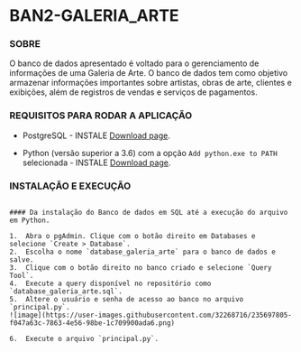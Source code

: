# BAN2-GALERIA_ARTE

### SOBRE 

O banco de dados apresentado é voltado para o gerenciamento de informações de uma Galeria de Arte. O banco de dados tem como objetivo armazenar informações importantes sobre artistas, obras de arte, clientes e exibições, além de registros de vendas e serviços de pagamentos.

### REQUISITOS PARA RODAR A APLICAÇÃO

* PostgreSQL - INSTALE [Download page](https://www.postgresql.org/download/).  
 
* Python  (versão superior a 3.6) com a opção `Add python.exe to PATH` selecionada - INSTALE [Download page](https://www.python.org/downloads/). 

### INSTALAÇÃO E EXECUÇÃO


``` 
 
#### Da instalação do Banco de dados em SQL até a execução do arquivo em Python.

1.	Abra o pgAdmin. Clique com o botão direito em Databases e selecione `Create > Database`.
2.	Escolha o nome `database_galeria_arte` para o banco de dados e salve.
3.	Clique com o botão direito no banco criado e selecione `Query Tool`.
4.	Execute a query disponível no repositório como `database_galeria_arte.sql`.
5.	Altere o usuário e senha de acesso ao banco no arquivo `principal.py`.
![image](https://user-images.githubusercontent.com/32268716/235697805-f047a63c-7863-4e56-98be-1c709900ada6.png)

6.  Execute o arquivo `principal.py`.
